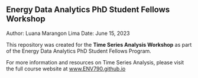 ## Energy Data Analytics PhD Student Fellows Workshop

Author: Luana Marangon Lima
Date: June 15, 2023

This repository was created for the **Time Series Analysis Workshop** as part of the Energy Data Analytics PhD Student Fellows Program. 

For more information and resources on Time Series Analysis, please visit the full course website at 
www.ENV790.github.io

